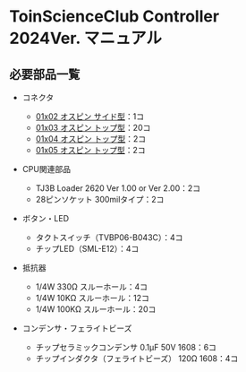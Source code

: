 # ToinScienceClub Controller 2024Ver. マニュアル
## 必要部品一覧

- コネクタ
  - [01x02 オスピン サイド型](https://akizukidenshi.com/catalog/g/gC-12262/)：1コ
  - [01x03 オスピン トップ型](https://akizukidenshi.com/catalog/g/gC-12248/)：20コ
  - [01x04 オスピン トップ型](https://akizukidenshi.com/catalog/g/gC-12249/)：2コ
  - [01x05 オスピン トップ型](https://akizukidenshi.com/catalog/g/gC-12250/)：2コ

- CPU関連部品
  - TJ3B Loader 2620 Ver 1.00 or Ver 2.00：2コ
  - 28ピンソケット 300milタイプ：2コ

- ボタン・LED
  - タクトスイッチ（TVBP06-B043C）：4コ
  - チップLED（SML-E12）：4コ

- 抵抗器
  - 1/4W 330Ω スルーホール：4コ
  - 1/4W 10KΩ スルーホール：12コ
  - 1/4W 100KΩ スルーホール：20コ

- コンデンサ・フェライトビーズ
  - チップセラミックコンデンサ 0.1µF 50V 1608：6コ
  - チップインダクタ（フェライトビーズ） 120Ω 1608：4コ
